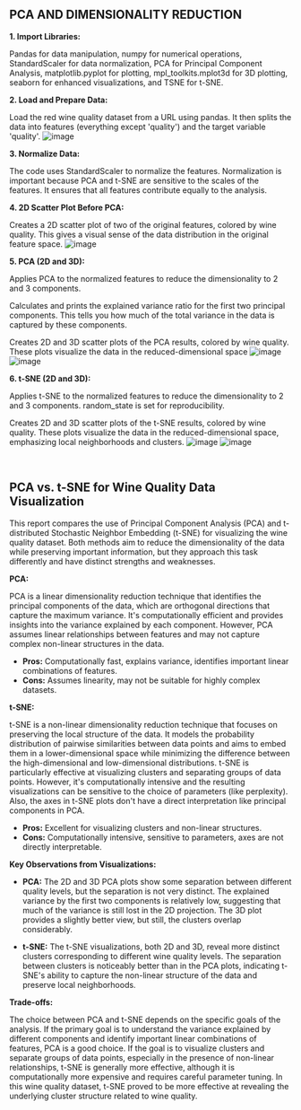 ## PCA AND DIMENSIONALITY REDUCTION
**1.	Import Libraries:** 

Pandas for data manipulation, numpy for numerical operations, StandardScaler for data normalization, PCA for Principal Component Analysis, matplotlib.pyplot for plotting, mpl_toolkits.mplot3d for 3D plotting, seaborn for enhanced visualizations, and TSNE for t-SNE.

**2.	Load and Prepare Data:**

Load the red wine quality dataset from a URL using pandas. It then splits the data into features (everything except 'quality') and the target variable 'quality'.
![image](https://github.com/user-attachments/assets/d3a62405-b9c1-4899-89bf-6dfd58df1dca)

 
**3.	Normalize Data:** 

The code uses StandardScaler to normalize the features. Normalization is important because PCA and t-SNE are sensitive to the scales of the features. It ensures that all features contribute equally to the analysis.

**4.	2D Scatter Plot Before PCA:** 

Creates a 2D scatter plot of two of the original features, colored by wine quality. This gives a visual sense of the data distribution in the original feature space.
![image](https://github.com/user-attachments/assets/df46ec2d-d0b3-489c-adaf-311c42497e26)

 
**5.	PCA (2D and 3D):**

Applies PCA to the normalized features to reduce the dimensionality to 2 and 3 components.

Calculates and prints the explained variance ratio for the first two principal components. This tells you how much of the total variance in the data is captured by these components.

Creates 2D and 3D scatter plots of the PCA results, colored by wine quality. These plots visualize the data in the reduced-dimensional space
![image](https://github.com/user-attachments/assets/7a39baf0-3382-4383-a8ee-027a62972021)
![image](https://github.com/user-attachments/assets/bf93fe59-a08c-40e5-961f-36b0a8de6180)

 

**6.	t-SNE (2D and 3D):**

Applies t-SNE to the normalized features to reduce the dimensionality to 2 and 3 components. random_state is set for reproducibility.

Creates 2D and 3D scatter plots of the t-SNE results, colored by wine quality. These plots visualize the data in the reduced-dimensional space, emphasizing local neighborhoods and clusters.
![image](https://github.com/user-attachments/assets/6867946e-5af7-46d7-9201-8e8da6ba01f3)
![image](https://github.com/user-attachments/assets/4e0a782d-63bd-4dd6-9c3b-716417e506ec)
 
 
 

## PCA vs. t-SNE for Wine Quality Data Visualization

This report compares the use of Principal Component Analysis (PCA) and t-distributed Stochastic Neighbor Embedding (t-SNE) for visualizing the wine quality dataset.  Both methods aim to reduce the dimensionality of the data while preserving important information, but they approach this task differently and have distinct strengths and weaknesses.

**PCA:**

PCA is a linear dimensionality reduction technique that identifies the principal components of the data, which are orthogonal directions that capture the maximum variance.  It's computationally efficient and provides insights into the variance explained by each component.  However, PCA assumes linear relationships between features and may not capture complex non-linear structures in the data.

* **Pros:** Computationally fast, explains variance, identifies important linear combinations of features.
* **Cons:** Assumes linearity, may not be suitable for highly complex datasets.

**t-SNE:**

t-SNE is a non-linear dimensionality reduction technique that focuses on preserving the local structure of the data.  It models the probability distribution of pairwise similarities between data points and aims to embed them in a lower-dimensional space while minimizing the difference between the high-dimensional and low-dimensional distributions.  t-SNE is particularly effective at visualizing clusters and separating groups of data points. However, it's computationally intensive and the resulting visualizations can be sensitive to the choice of parameters (like perplexity).  Also, the axes in t-SNE plots don't have a direct interpretation like principal components in PCA.

* **Pros:** Excellent for visualizing clusters and non-linear structures.
* **Cons:** Computationally intensive, sensitive to parameters, axes are not directly interpretable.

**Key Observations from Visualizations:**

* **PCA:** The 2D and 3D PCA plots show some separation between different quality levels, but the separation is not very distinct.  The explained variance by the first two components is relatively low, suggesting that much of the variance is still lost in the 2D projection.  The 3D plot provides a slightly better view, but still, the clusters overlap considerably.

* **t-SNE:** The t-SNE visualizations, both 2D and 3D, reveal more distinct clusters corresponding to different wine quality levels.  The separation between clusters is noticeably better than in the PCA plots, indicating t-SNE's ability to capture the non-linear structure of the data and preserve local neighborhoods.

**Trade-offs:**

The choice between PCA and t-SNE depends on the specific goals of the analysis.  If the primary goal is to understand the variance explained by different components and identify important linear combinations of features, PCA is a good choice.  If the goal is to visualize clusters and separate groups of data points, especially in the presence of non-linear relationships, t-SNE is generally more effective, although it is computationally more expensive and requires careful parameter tuning.  In this wine quality dataset, t-SNE proved to be more effective at revealing the underlying cluster structure related to wine quality.
